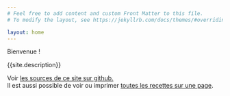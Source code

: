 ```yaml
---
# Feel free to add content and custom Front Matter to this file.
# To modify the layout, see https://jekyllrb.com/docs/themes/#overriding-theme-defaults

layout: home
---
```

Bienvenue !

{{site.description}}

Voir [les sources de ce site sur github.](https://github.com/themagicmushrooms/recipes/)
<br/>
Il est aussi possible de voir ou imprimer <a href="aio">toutes les recettes sur une page</a>.
